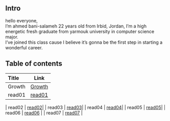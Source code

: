 ## Intro
hello everyone,  
 I’m ahmed bani-salameh 22 years old from Irbid, Jordan, I’m a high energetic fresh graduate from yarmouk university in computer science major.  
  I’ve joined this class cause I believe it’s gonna be the first step in starting a wonderful career. 

## Table of contents
| Title       | Link  | 
| :---        |    :----:   |
| Growth      | [Growth](https://ahmedbani.github.io/reading-notes/Growth)|
| read01      | [read01](https://ahmedbani.github.io/reading-notes/read01)|

| read02      | [read02](https://ahmedbani.github.io/reading-notes/read02)|
| read03     | [read03](https://ahmedbani.github.io/reading-notes/read03)|
| read04     | [read04](https://ahmedbani.github.io/reading-notes/read04)| 
| read05 | [read05](https://ahmedbani.github.io/reading-notes/read05)|
| read06 | [read06](https://ahmedbani.github.io/reading-notes/read06) |
| read07 | [read07](https://ahmedbani.github.io/reading-notes/read07) |


